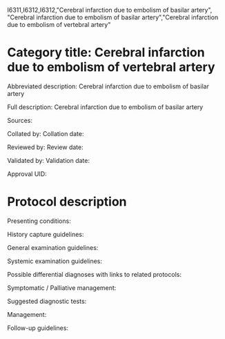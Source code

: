 I6311,I6312,I6312,"Cerebral infarction due to embolism of basilar artery", "Cerebral infarction due to embolism of basilar artery","Cerebral infarction due to embolism of vertebral artery"
# Category title: Cerebral infarction due to embolism of vertebral artery

Abbreviated description: Cerebral infarction due to embolism of basilar artery

Full description: Cerebral infarction due to embolism of basilar artery

Sources:

Collated by:
Collation date:

Reviewed by:
Review date:

Validated by:
Validation date:

Approval UID:

# Protocol description

Presenting conditions:

History capture guidelines:

General examination guidelines:

Systemic examination guidelines:

Possible differential diagnoses with links to related protocols:

Symptomatic / Palliative management:

Suggested diagnostic tests:

Management:

Follow-up guidelines:
